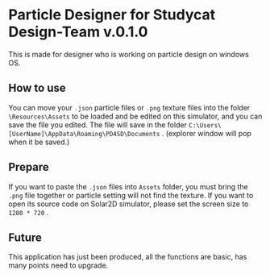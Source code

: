 # Particle Designer for Studycat Design-Team v.0.1.0

This is made for designer who is working on particle design on windows OS.

## How to use

You can move your `.json` particle files or `.png` texture files into the folder `\Resources\Assets` to be loaded and be edited on this simulator, and you can save the file you edited. The file will save in the folder `C:\Users\[UserName]\AppData\Roaming\PD4SD\Documents` . (explorer window will pop when it be saved.)



## Prepare

If you want to paste the `.json` files into `Assets` folder, you must bring the `.png` file together or particle setting will not find the texture.
If you want to open its source code on Solar2D simulator, please set the screen size to `1280 * 720` .

## Future

This application has just been produced, all the functions are basic, has many points need to upgrade.
